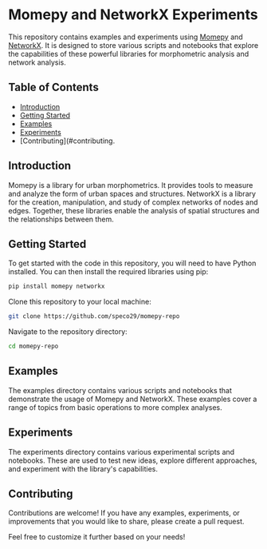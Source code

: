 # Momepy and NetworkX Experiments

This repository contains examples and experiments using [Momepy](https://docs.momepy.org/en/stable/) and [NetworkX](https://networkx.github.io/). It is designed to store various scripts and notebooks that explore the capabilities of these powerful libraries for morphometric analysis and network analysis.

## Table of Contents

- [Introduction](#introduction)
- [Getting Started](#getting-started)
- [Examples](#examples)
- [Experiments](#experiments)
- [Contributing](#contributing.


## Introduction

Momepy is a library for urban morphometrics. It provides tools to measure and analyze the form of urban spaces and structures. NetworkX is a library for the creation, manipulation, and study of complex networks of nodes and edges. Together, these libraries enable the analysis of spatial structures and the relationships between them.

## Getting Started

To get started with the code in this repository, you will need to have Python installed. You can then install the required libraries using pip:

```bash
pip install momepy networkx
```
Clone this repository to your local machine:

```bash
git clone https://github.com/speco29/momepy-repo
```
Navigate to the repository directory:

```bash
cd momepy-repo
```
## Examples
The examples directory contains various scripts and notebooks that demonstrate the usage of Momepy and NetworkX. These examples cover a range of topics from basic operations to more complex analyses.

## Experiments
The experiments directory contains various experimental scripts and notebooks. These are used to test new ideas, explore different approaches, and experiment with the library's capabilities.

## Contributing
Contributions are welcome! If you have any examples, experiments, or improvements that you would like to share, please create a pull request.

Feel free to customize it further based on your needs!
